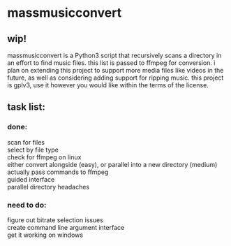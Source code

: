 # massmusicconvert

## wip!

massmusicconvert is a Python3 script that recursively scans a directory in an effort to find music files. this list is passed to ffmpeg for conversion. i plan on extending this project to support more media files like videos in the future, as well as considering adding support for ripping music. this project is gplv3, use it however you would like within the terms of the license.

## task list:

### done:

scan for files  
select by file type  
check for ffmpeg on linux  
either convert alongside (easy), or parallel into a new directory (medium)  
actually pass commands to ffmpeg  
guided interface  
parallel directory headaches

### need to do:

figure out bitrate selection issues  
create command line argument interface  
get it working on windows  
